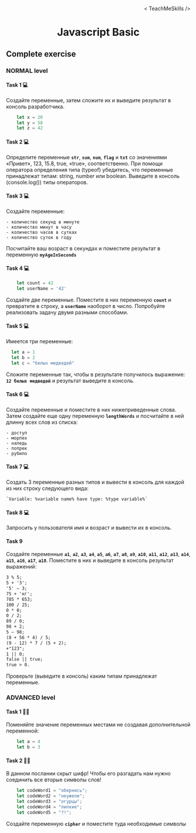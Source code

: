 <p align='right'>< TeachMeSkills /></p>
<h1 align='center'>Javascript Basic</h1>

## Complete exercise

### NORMAL level

#### Task 1 💻

Создайте переменные, затем сложите их и выведите результат в консоль разработчика.

```javascript
    let x = 20
    let y = 58
    let z = 42
```

#### Task 2 💻

Определите переменные **`str`**, **`sum`**, **`num`**, **`flag`** и **`txt`** со значениями «Привет», 123, 15.8,
true, «true», соответственно. При помощи оператора определения типа (typeof)
убедитесь, что переменные принадлежат типам: string, number или boolean. Выведите в
консоль (console.log()) типы операторов.

#### Task 3 💻

Создайте переменные:

    - количество секунд в минуте
    - количество минут в часу
    - количество часов в сутках
    - количество суток в году
    
Посчитайте ваш возраст в секундах и поместите результат в переменную **`myAgeInSeconds`**

#### Task 4 💻

```javascript
    let count = 42
    let userName = '42'
```

Создайте две переменные. Поместите в них переменную **`count`** и превратите в строку, а **`userName`** наоборот в число. Попробуйте реализовать задачу двумя разными способами.

#### Task 5 💻
Имеется три переменные:

```javascript
  let a = 1
  let b = 2
  let c = "белых медведей"
```

Сложите переменные так, чтобы в результате получилось выражение: **`12 белых медведей`** и результат выведите в консоль.

#### Task 6 💻

Создайте переменные и поместите в них нижеприведенные слова. Затем создайте еще одну переменную **`lengthWords`** и посчитайте в ней длинну всех слов из списка:

    - доступ 
    - морпех
    - наледь
    - попрек
    - рубило


#### Task 7 💻
    
Создать 3 переменные разных типов и вывести в консоль для каждой из них строку следующего вида:    

    `Variable: %variable name% have type: %type variable%`

#### Task 8 💻

Запросить у пользователя имя и возраст и вывести их в консоль.

#### Task 9
Создайте переменные **`a1`**, **`a2`**, **`a3`**, **`a4`**, **`a5`**, **`a6`**, **`a7`**, **`a8`**, **`a9`**,
**`a10`**, **`a11`**, **`a12`**, **`a13`**, **`a14`**, **`a15`**, **`a16`**, **`a17`**, **`a18`**. Поместите в них и выведите в консоль результат выражений:
```html 5 % 3;
3 % 5;
5 + '3';
'5' – 3;
75 + 'кг';
785 * 653;
100 / 25;
0 * 0;
0 / 2;
89 / 0;
98 + 2;
5 – 98;
(8 + 56 * 4) / 5;
(9 - 12) * 7 / (5 + 2);
+"123";
1 || 0;
false || true;
true > 0.
```
Проверьте (выведите в консоль) каким типам принадлежат переменные.


### ADVANCED level

#### Task 1 👨‍🏫 

Поменяйте значение переменных местами не создавая дополнительной переменной:

```javascript
    let a = 4
    let b = 3
```

#### Task 2 👨‍🏫 

В данном послании скрыт шифр! Чтобы его разгадать нам нужно соединить все вторые символы слов!

```javascript
    let codeWord1 = "обернись";
    let codeWord2 = "неужели";
    let codeWord3 = "огурцы";
    let codeWord4 = "липкие";
    let codeWord5 = "?!";
```

Создайте переменную **`cipher`** и поместите туда необходимые символы